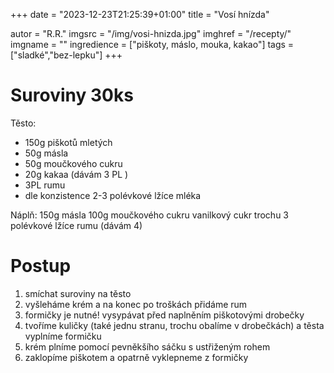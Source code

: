 +++
date = "2023-12-23T21:25:39+01:00"
title = "Vosí hnízda"

autor = "R.R."
imgsrc = "/img/vosi-hnizda.jpg"
imghref = "/recepty/"
imgname = ""
ingredience = ["piškoty, máslo, mouka, kakao"]
tags = ["sladké","bez-lepku"]
+++

# Suroviny 30ks
Těsto:
- 150g piškotů mletých
- 50g másla
- 50g moučkového cukru
- 20g kakaa (dávám 3 PL )
- 3PL rumu
- dle konzistence 2-3 polévkové lžíce mléka 


Náplň:
150g másla
100g moučkového cukru
vanilkový cukr trochu
3 polévkové lžíce rumu (dávám 4)


# Postup
1. smíchat suroviny na těsto
2. vyšleháme krém a na konec po troškách přidáme rum
3. formičky je nutné! vysypávat před naplněním piškotovými drobečky
4. tvoříme kuličky (také jednu stranu, trochu obalíme v drobečkách) a těsta vyplníme formičku
5. krém plníme pomocí pevněkšího sáčku s ustřiženým rohem
6. zaklopíme piškotem a opatrně vyklepneme z formičky





<!--
-->
